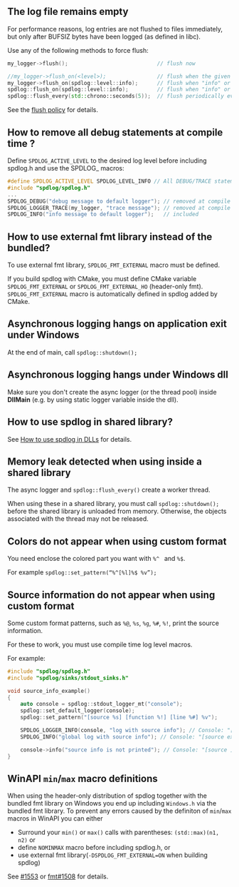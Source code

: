 ## The log file remains empty

For performance reasons, log entries are not flushed to files immediately, but only after BUFSIZ bytes have been logged (as defined in libc).

Use any of the following methods to force flush:
```c++
my_logger->flush();                            // flush now

//my_logger->flush_on(<level>);                // flush when the given level or higher message is logged
my_logger->flush_on(spdlog::level::info);      // flush when "info" or higher message is logged
spdlog::flush_on(spdlog::level::info);         // flush when "info" or higher message is logged on all loggers
spdlog::flush_every(std::chrono::seconds(5));  // flush periodically every 5 seconds (caution: must be _mt logger)
```
See the [flush policy](https://github.com/gabime/spdlog/wiki/7.-Flush-policy) for details.

## How to remove all debug statements at compile time ?
Define ```SPDLOG_ACTIVE_LEVEL``` to the desired log level before including spdlog.h and use the SPDLOG_ macros:

```c++
#define SPDLOG_ACTIVE_LEVEL SPDLOG_LEVEL_INFO // All DEBUG/TRACE statements will be removed by the pre-processor
#include "spdlog/spdlog.h"
...
SPDLOG_DEBUG("debug message to default logger"); // removed at compile time
SPDLOG_LOGGER_TRACE(my_logger, "trace message"); // removed at compile time
SPDLOG_INFO("info message to default logger");   // included
```

## How to use external fmt library instead of the bundled?

To use external fmt library, ```SPDLOG_FMT_EXTERNAL``` macro must be defined.

If you build spdlog with CMake, you must define CMake variable ```SPDLOG_FMT_EXTERNAL``` or ```SPDLOG_FMT_EXTERNAL_HO``` (header-only fmt).
```SPDLOG_FMT_EXTERNAL``` macro is automatically defined in spdlog added by CMake.

## Asynchronous logging hangs on application exit under Windows

At the end of main, call  ```spdlog::shutdown();```

## Asynchronous logging hangs under Windows dll

Make sure you don't create the async logger (or the thread pool) inside **DllMain** (e.g. by using static logger variable inside the dll). 

## How to use spdlog in shared library?

See [How to use spdlog in DLLs](https://github.com/gabime/spdlog/wiki/How-to-use-spdlog-in-DLLs) for details.

## Memory leak detected when using inside a shared library

The async logger and ```spdlog::flush_every()``` create a worker thread.

When using these in a shared library, you must call ```spdlog::shutdown();``` before the shared library is unloaded from memory.
Otherwise, the objects associated with the thread may not be released.


## Colors do not appear when using custom format

You need enclose the colored part you want with ```%^ ``` and ```%$```.

For example ```spdlog::set_pattern(“%^[%l]%$ %v”);```

## Source information do not appear when using custom format

Some custom format patterns, such as ```%@```, ```%s```, ```%g```, ```%#```, ```%!```, print the source information.

For these to work, you must use compile time log level macros.

For example:
```cpp
#include "spdlog/spdlog.h"
#include "spdlog/sinks/stdout_sinks.h"

void source_info_example()
{
    auto console = spdlog::stdout_logger_mt("console");
    spdlog::set_default_logger(console);
    spdlog::set_pattern("[source %s] [function %!] [line %#] %v");

    SPDLOG_LOGGER_INFO(console, "log with source info"); // Console: "[source example.cpp] [function source_info_example] [line 10] log with source info"
    SPDLOG_INFO("global log with source info"); // Console: "[source example.cpp] [function source_info_example] [line 11] global logger with source info"

    console->info("source info is not printed"); // Console: "[source ] [function ] [line ] source info is not printed"
}
```

## WinAPI `min`/`max` macro definitions

When using the header-only distribution of spdlog together with the bundled fmt library on Windows you end up including `Windows.h` via the bundled fmt library.
To prevent any errors caused by the definiton of `min`/`max` macros in WinAPI you can either

- Surround your `min()` or `max()` calls with parentheses: `(std::max)(n1, n2)` or
- define `NOMINMAX` macro before including spdlog.h, or
- use external fmt library(`-DSPDLOG_FMT_EXTERNAL=ON` when building spdlog)

See [#1553](https://github.com/gabime/spdlog/issues/1553) or [fmt#1508](https://github.com/fmtlib/fmt/issues/1508) for details.
